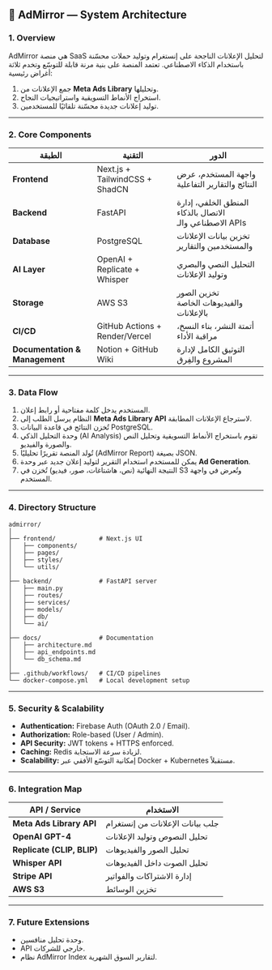 ## 🧩 AdMirror — System Architecture

### 1. Overview

AdMirror هي منصة SaaS لتحليل الإعلانات الناجحة على إنستغرام وتوليد حملات محسّنة باستخدام الذكاء الاصطناعي.
تعتمد المنصة على بنية مرنة قابلة للتوسّع وتخدم ثلاثة أغراض رئيسية:

1. جمع الإعلانات من **Meta Ads Library** وتحليلها.
2. استخراج الأنماط التسويقية واستراتيجيات النجاح.
3. توليد إعلانات جديدة محسّنة تلقائيًا للمستخدمين.

---

### 2. Core Components

| الطبقة                         | التقنية                        | الدور                                                    |
| ------------------------------ | ------------------------------ | -------------------------------------------------------- |
| **Frontend**                   | Next.js + TailwindCSS + ShadCN | واجهة المستخدم، عرض النتائج والتقارير التفاعلية          |
| **Backend**                    | FastAPI                        | المنطق الخلفي، إدارة الاتصال بالذكاء الاصطناعي والـ APIs |
| **Database**                   | PostgreSQL                     | تخزين بيانات الإعلانات والمستخدمين والتقارير             |
| **AI Layer**                   | OpenAI + Replicate + Whisper   | التحليل النصي والبصري وتوليد الإعلانات                   |
| **Storage**                    | AWS S3                         | تخزين الصور والفيديوهات الخاصة بالإعلانات                |
| **CI/CD**                      | GitHub Actions + Render/Vercel | أتمتة النشر، بناء النسخ، مراقبة الأداء                   |
| **Documentation & Management** | Notion + GitHub Wiki           | التوثيق الكامل لإدارة المشروع والفِرق                    |

---

### 3. Data Flow

1. المستخدم يدخل كلمة مفتاحية أو رابط إعلان.
2. النظام يرسل الطلب إلى **Meta Ads Library API** لاسترجاع الإعلانات المطابقة.
3. تُخزن النتائج في قاعدة البيانات PostgreSQL.
4. وحدة التحليل الذكي (AI Analysis) تقوم باستخراج الأنماط التسويقية وتحليل النص والصورة والفيديو.
5. تُولد المنصة تقريرًا تحليليًا (AdMirror Report) بصيغة JSON.
6. يمكن للمستخدم استخدام التقرير لتوليد إعلان جديد عبر وحدة **Ad Generation**.
7. النتيجة النهائية (نص، هاشتاغات، صور، فيديو) تُخزن في S3 وتُعرض في واجهة المستخدم.

---

### 4. Directory Structure

```
admirror/
│
├── frontend/            # Next.js UI
│   ├── components/
│   ├── pages/
│   ├── styles/
│   └── utils/
│
├── backend/             # FastAPI server
│   ├── main.py
│   ├── routes/
│   ├── services/
│   ├── models/
│   ├── db/
│   └── ai/
│
├── docs/                # Documentation
│   ├── architecture.md
│   ├── api_endpoints.md
│   └── db_schema.md
│
├── .github/workflows/   # CI/CD pipelines
└── docker-compose.yml   # Local development setup
```

---

### 5. Security & Scalability

* **Authentication:** Firebase Auth (OAuth 2.0 / Email).
* **Authorization:** Role-based (User / Admin).
* **API Security:** JWT tokens + HTTPS enforced.
* **Caching:** Redis لزيادة سرعة الاستجابة.
* **Scalability:** إمكانية التوسّع الأفقي عبر Docker + Kubernetes مستقبلاً.

---

### 6. Integration Map

| API / Service              | الاستخدام                        |
| -------------------------- | -------------------------------- |
| **Meta Ads Library API**   | جلب بيانات الإعلانات من إنستغرام |
| **OpenAI GPT-4**           | تحليل النصوص وتوليد الإعلانات    |
| **Replicate (CLIP, BLIP)** | تحليل الصور والفيديوهات        |
| **Whisper API**            | تحليل الصوت داخل الفيديوهات    |
| **Stripe API**             | إدارة الاشتراكات والفواتير       |
| **AWS S3**                 | تخزين الوسائط                    |

---

### 7. Future Extensions

* وحدة تحليل منافسين.
* API خارجي للشركات.
* نظام AdMirror Index لتقارير السوق الشهرية.
